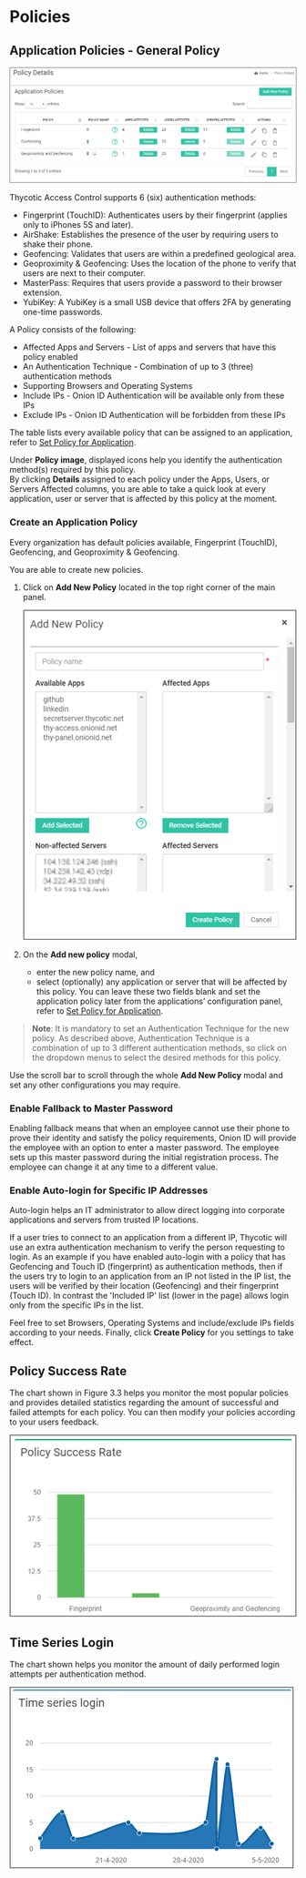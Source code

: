 [title]: # (Policies)
[tags]: # (thycotic access control)
[priority]: # (4)
# Policies

## Application Policies - General Policy

![policy details](images/app-pol.png "Application Policies details")

Thycotic Access Control supports 6 (six) authentication methods:

* Fingerprint (TouchID): Authenticates users by their fingerprint (applies only to iPhones 5S and later).
* AirShake: Establishes the presence of the user by requiring users to shake their phone.
* Geofencing: Validates that users are within a predefined geological area.
* Geoproximity & Geofencing: Uses the location of the phone to verify that users are next to their computer.
* MasterPass: Requires that users provide a password to their browser extension.
* YubiKey: A YubiKey is a small USB device that offers 2FA by generating one-time passwords.

A Policy consists of the following:

* Affected Apps and Servers - List of apps and servers that have this policy enabled
* An Authentication Technique - Combination of up to 3 (three) authentication methods
* Supporting Browsers and Operating Systems
* Include IPs - Onion ID Authentication will be available only from these IPs  
* Exclude IPs - Onion ID Authentication will be forbidden from these IPs

The table lists every available policy that can be assigned to an application, refer to [Set Policy for Application](../applications/cfg.md#set_policy_for_application).

Under __Policy image__, displayed icons help you identify the authentication method(s) required by this policy.  
By clicking __Details__ assigned to each policy under the Apps, Users, or Servers Affected columns, you are able to take a quick look at every application, user or server that is affected by this policy at the moment.

### Create an Application Policy

Every organization has default policies available, Fingerprint (TouchID), Geofencing, and Geoproximity & Geofencing.

You are able to create new policies.

1. Click on __Add New Policy__ located in the top right corner of the main panel.

   ![new policy](images/add-new-pol.png "Add a new policy")
1. On the __Add new policy__ modal,

   * enter the new policy name, and
   * select (optionally) any application or server that will be affected by this policy. You can leave these two fields blank and set the application policy later from the applications’ configuration panel, refer to [Set Policy for Application](../applications/cfg.md#set_policy_for_application).

>**Note**: It is mandatory to set an Authentication Technique for the new policy. As described above, Authentication Technique is a combination of up to 3 different authentication methods, so click on the dropdown menus to select the desired methods for this policy.

Use the scroll bar to scroll through the whole __Add New Policy__ modal and set any other configurations you may require.

### Enable Fallback to Master Password

Enabling fallback means that when an employee cannot use their phone to prove their identity and satisfy the policy requirements, Onion ID will provide the employee with an option to enter a master password. The employee sets up this master password during the initial registration process. The employee can change it at any time to a different value.

### Enable Auto-login for Specific IP Addresses

Auto-login helps an IT administrator to allow direct logging into corporate applications and servers from trusted IP locations.

If a user tries to connect to an application from a different IP, Thycotic will use an extra authentication mechanism to verify the person requesting to login. As an example if you have enabled auto-login with a policy that has Geofencing and Touch ID (fingerprint) as authentication methods, then if the users try to login to an application from an IP not listed in the IP list, the users will be verified by their location (Geofencing) and their fingerprint (Touch ID). In contrast the 'Included IP' list (lower in the page) allows login only from the specific IPs in the list.

Feel free to set Browsers, Operating Systems and  include/exclude IPs fields according to your needs.
Finally, click __Create Policy__ for you settings to take effect.

## Policy Success Rate

The chart shown in Figure 3.3 helps you monitor the most popular policies and provides detailed statistics regarding the amount of successful and failed attempts for each policy. You can then modify your policies according to your users feedback.

![policy success](images/pol-success.png "Policy success rate chart")

## Time Series Login

The chart shown helps you monitor the amount of daily performed login attempts per authentication method.

![time series](images/time-series.png "Time series login chart")

